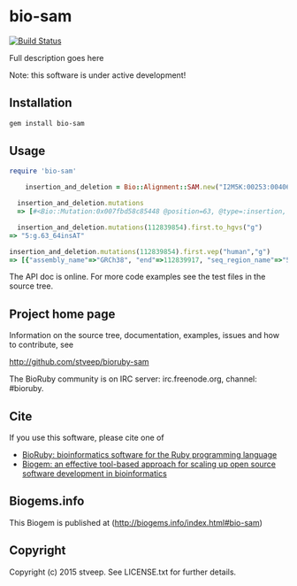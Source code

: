 # bio-sam

[![Build Status](https://secure.travis-ci.org/stveep/bioruby-sam.png)](http://travis-ci.org/stveep/bioruby-sam)

Full description goes here

Note: this software is under active development!

## Installation

```sh
gem install bio-sam
```

## Usage

```ruby
require 'bio-sam'

	insertion_and_deletion = Bio::Alignment::SAM.new("I2M5K:00253:00406       0       5       112839854       70      63M2I138M1D27M7S        *       0       0       CAGTGATCTTCCAGATAGCCCTGGACAAACCATGCCACCAAGCAGAAGTAAAACACCTCCACCATACCTCCTCAAACAGCTCAAACCAAGCGAGAAGTACCTAAAAATAAAGCACCTACTGCTGAAAAGAGAGAGAGTGGACCTAAGCAAGCTGCAGTAAATGCTGCAGTTCAGAGGGTCCAGGTTCTTCCAGATGCTGATACTTATTACATTTTGCCACGGAAAGTACTGCTGAGG   @CDDDCCCCACACCCCCCCC?CCACCCC>A6;;;;7;;6;6;BC;;6;;;;;.;;>ADDA??;;;;;?CCACCCD>C??@CCCC>C@C;>?CCCC@C=::@:::::+:::/:CCC?>>>>CCCCDDD9CCCC@AB????=AB>??;?BB>@@@AA???CC<@@?????BB>??;;;B<BC;??8;6:A=@=@BBB;;;?<77//*08*088888*8=9=?B7;;4;??????????<   PG:Z:novoalign  AS:i:183        UQ:i:183        NM:i:3  MD:Z:201^T27")

  insertion_and_deletion.mutations
  => [#<Bio::Mutation:0x007fbd58c85448 @position=63, @type=:insertion, @reference=nil, @mutant="AT", @seqname="5">, #<Bio::Mutation:0x007fbd58c84e08 @position=202, @type=:deletion, @reference="T", @mutant=nil, @seqname="5">]

  insertion_and_deletion.mutations(112839854).first.to_hgvs("g")
=> "5:g.63_64insAT"

insertion_and_deletion.mutations(112839854).first.vep("human","g")
=> [{"assembly_name"=>"GRCh38", "end"=>112839917, "seq_region_name"=>"5", "transcript_consequences"=>[{"gene_id"=>"ENSG00000134982", "distance"=>46, "variant_allele"=>"AT", "biotype"=>"nonsense_mediated_decay", "gene_symbol_source"=>"HGNC", "consequence_terms"=>["downstream_gene_variant"], "strand"=>1, "hgnc_id"=>"HGNC:583", "gene_symbol"=>"APC", "transcript_id"=>"ENST00000502371", "impact"=>"MODIFIER"}, {"variant_allele"=>"AT", "cdna_end"=>4380, "codons"=>"-/AT", "protein_end"=>1442, "strand"=>1, "hgnc_id"=>"HGNC:583", "amino_acids"=>"-/X", "gene_symbol"=>"APC", "cdna_start"=>4379, "transcript_id"=>"ENST00000257430", "cds_start"=>4323, "gene_id"=>"ENSG00000134982", "protein_start"=>1441, "biotype"=>"protein_coding", "gene_symbol_source"=>"HGNC", "cds_end"=>4324, "consequence_terms"=>["frameshift_variant"], "impact"=>"HIGH"}, {"gene_id"=>"ENSG00000134982", "distance"=>863, "variant_allele"=>"AT", "biotype"=>"protein_coding", "gene_symbol_source"=>"HGNC", "consequence_terms"=>["downstream_gene_variant"], "strand"=>1, "hgnc_id"=>"HGNC:583", "gene_symbol"=>"APC", "transcript_id"=>"ENST00000507379", "impact"=>"MODIFIER"}, {"variant_allele"=>"AT", "cdna_end"=>4481, "codons"=>"-/AT", "protein_end"=>1442, "strand"=>1, "hgnc_id"=>"HGNC:583", "amino_acids"=>"-/X", "gene_symbol"=>"APC", "cdna_start"=>4480, "transcript_id"=>"ENST00000508376", "cds_start"=>4323, "gene_id"=>"ENSG00000134982", "protein_start"=>1441, "biotype"=>"protein_coding", "gene_symbol_source"=>"HGNC", "cds_end"=>4324, "consequence_terms"=>["frameshift_variant"], "impact"=>"HIGH"}, {"gene_id"=>"ENSG00000134982", "distance"=>409, "variant_allele"=>"AT", "biotype"=>"protein_coding", "gene_symbol_source"=>"HGNC", "consequence_terms"=>["downstream_gene_variant"], "strand"=>1, "hgnc_id"=>"HGNC:583", "gene_symbol"=>"APC", "transcript_id"=>"ENST00000512211", "impact"=>"MODIFIER"}, {"gene_id"=>"ENSG00000134982", "variant_allele"=>"AT", "cdna_end"=>4569, "biotype"=>"nonsense_mediated_decay", "gene_symbol_source"=>"HGNC", "consequence_terms"=>["3_prime_UTR_variant", "NMD_transcript_variant"], "strand"=>1, "hgnc_id"=>"HGNC:583", "gene_symbol"=>"APC", "cdna_start"=>4568, "transcript_id"=>"ENST00000508624", "impact"=>"MODIFIER"}, {"gene_id"=>"ENSG00000258864", "variant_allele"=>"AT", "biotype"=>"nonsense_mediated_decay", "gene_symbol_source"=>"Clone_based_vega_gene", "consequence_terms"=>["intron_variant", "NMD_transcript_variant"], "strand"=>1, "gene_symbol"=>"CTC-554D6.1", "transcript_id"=>"ENST00000520401", "impact"=>"MODIFIER"}, {"gene_id"=>"ENSG00000134982", "distance"=>2195, "variant_allele"=>"AT", "biotype"=>"protein_coding", "gene_symbol_source"=>"HGNC", "consequence_terms"=>["downstream_gene_variant"], "strand"=>1, "hgnc_id"=>"HGNC:583", "gene_symbol"=>"APC", "transcript_id"=>"ENST00000504915", "impact"=>"MODIFIER"}], "strand"=>1, "id"=>"5:g.112839917_112839918insAT", "allele_string"=>"-/AT", "most_severe_consequence"=>"frameshift_variant", "start"=>112839918}]

```

The API doc is online. For more code examples see the test files in
the source tree.

## Project home page

Information on the source tree, documentation, examples, issues and
how to contribute, see

  http://github.com/stveep/bioruby-sam

The BioRuby community is on IRC server: irc.freenode.org, channel: #bioruby.

## Cite

If you use this software, please cite one of

* [BioRuby: bioinformatics software for the Ruby programming language](http://dx.doi.org/10.1093/bioinformatics/btq475)
* [Biogem: an effective tool-based approach for scaling up open source software development in bioinformatics](http://dx.doi.org/10.1093/bioinformatics/bts080)

## Biogems.info

This Biogem is published at (http://biogems.info/index.html#bio-sam)

## Copyright

Copyright (c) 2015 stveep. See LICENSE.txt for further details.

